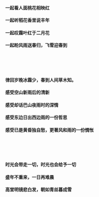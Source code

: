 #### 一起看人面桃花相映红
#### 一起听稻花香里说丰年
#### 一起叹霜叶红于二月花
#### 一起盼风雨送春归，飞雪迎春到
<br/>
<br/>
<br/>

#### 律回岁晚冰霜少，春到人间草木知。
#### 感受空山新雨后的清新
#### 感受却话巴山夜雨时的深情
#### 感受东边日出西边雨的一份哲思
#### 感受已是黄昏独自愁，更著风和雨的一份惆怅
<br/>
<br/>
<br/>

#### 时光会带走一切，时光也会给予一切
#### 盛年不重来，一日再难晨
#### 高堂明镜悲白发，朝如青丝暮成雪